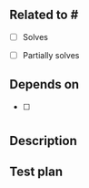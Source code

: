 <!-- Insert the related issue below -->
Related to #
---
- [ ] Solves
- [ ] Partially solves


<!-- Remove this section if there are no dependencies -->
Depends on
---
- [ ] #


<!-- Non-technical, objective summary of what the PR accomplishes -->
Description
---



Test plan
---


<!-- Uncomment below to add any remarks, technical or not -->
<!-- 
Remarks
---
-->
